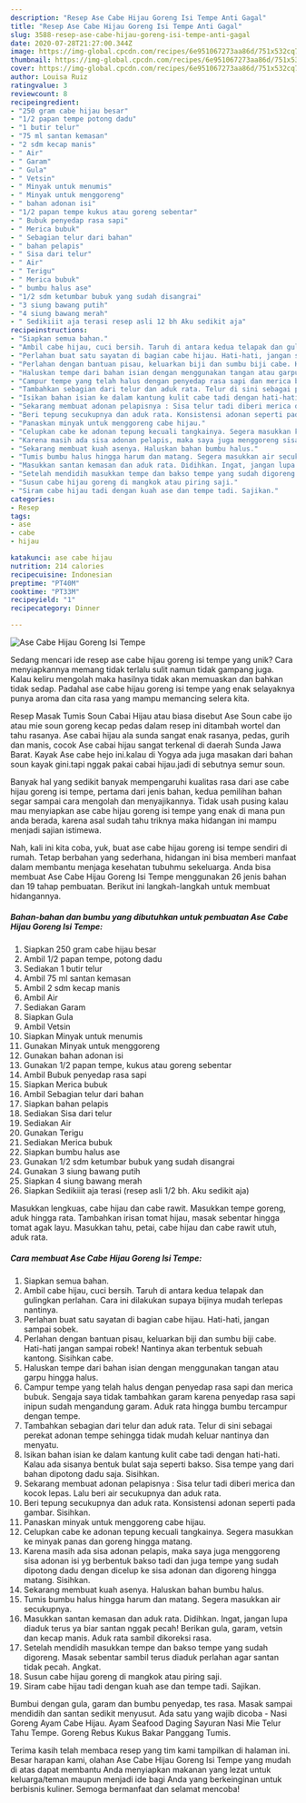 ```yaml
---
description: "Resep Ase Cabe Hijau Goreng Isi Tempe Anti Gagal"
title: "Resep Ase Cabe Hijau Goreng Isi Tempe Anti Gagal"
slug: 3588-resep-ase-cabe-hijau-goreng-isi-tempe-anti-gagal
date: 2020-07-28T21:27:00.344Z
image: https://img-global.cpcdn.com/recipes/6e951067273aa86d/751x532cq70/ase-cabe-hijau-goreng-isi-tempe-foto-resep-utama.jpg
thumbnail: https://img-global.cpcdn.com/recipes/6e951067273aa86d/751x532cq70/ase-cabe-hijau-goreng-isi-tempe-foto-resep-utama.jpg
cover: https://img-global.cpcdn.com/recipes/6e951067273aa86d/751x532cq70/ase-cabe-hijau-goreng-isi-tempe-foto-resep-utama.jpg
author: Louisa Ruiz
ratingvalue: 3
reviewcount: 8
recipeingredient:
- "250 gram cabe hijau besar"
- "1/2 papan tempe potong dadu"
- "1 butir telur"
- "75 ml santan kemasan"
- "2 sdm kecap manis"
- " Air"
- " Garam"
- " Gula"
- " Vetsin"
- " Minyak untuk menumis"
- " Minyak untuk menggoreng"
- " bahan adonan isi"
- "1/2 papan tempe kukus atau goreng sebentar"
- " Bubuk penyedap rasa sapi"
- " Merica bubuk"
- " Sebagian telur dari bahan"
- " bahan pelapis"
- " Sisa dari telur"
- " Air"
- " Terigu"
- " Merica bubuk"
- " bumbu halus ase"
- "1/2 sdm ketumbar bubuk yang sudah disangrai"
- "3 siung bawang putih"
- "4 siung bawang merah"
- " Sedikiiit aja terasi resep asli 12 bh Aku sedikit aja"
recipeinstructions:
- "Siapkan semua bahan."
- "Ambil cabe hijau, cuci bersih. Taruh di antara kedua telapak dan gulingkan perlahan. Cara ini dilakukan supaya bijinya mudah terlepas nantinya."
- "Perlahan buat satu sayatan di bagian cabe hijau. Hati-hati, jangan sampai sobek."
- "Perlahan dengan bantuan pisau, keluarkan biji dan sumbu biji cabe. Hati-hati jangan sampai robek! Nantinya akan terbentuk sebuah kantong. Sisihkan cabe."
- "Haluskan tempe dari bahan isian dengan menggunakan tangan atau garpu hingga halus."
- "Campur tempe yang telah halus dengan penyedap rasa sapi dan merica bubuk. Sengaja saya tidak tambahkan garam karena penyedap rasa sapi inipun sudah mengandung garam. Aduk rata hingga bumbu tercampur dengan tempe."
- "Tambahkan sebagian dari telur dan aduk rata. Telur di sini sebagai perekat adonan tempe sehingga tidak mudah keluar nantinya dan menyatu."
- "Isikan bahan isian ke dalam kantung kulit cabe tadi dengan hati-hati. Kalau ada sisanya bentuk bulat saja seperti bakso. Sisa tempe yang dari bahan dipotong dadu saja. Sisihkan."
- "Sekarang membuat adonan pelapisnya : Sisa telur tadi diberi merica dan kocok lepas. Lalu beri air secukupnya dan aduk rata."
- "Beri tepung secukupnya dan aduk rata. Konsistensi adonan seperti pada gambar. Sisihkan."
- "Panaskan minyak untuk menggoreng cabe hijau."
- "Celupkan cabe ke adonan tepung kecuali tangkainya. Segera masukkan ke minyak panas dan goreng hingga matang."
- "Karena masih ada sisa adonan pelapis, maka saya juga menggoreng sisa adonan isi yg berbentuk bakso tadi dan juga tempe yang sudah dipotong dadu dengan dicelup ke sisa adonan dan digoreng hingga matang. Sisihkan."
- "Sekarang membuat kuah asenya. Haluskan bahan bumbu halus."
- "Tumis bumbu halus hingga harum dan matang. Segera masukkan air secukupnya."
- "Masukkan santan kemasan dan aduk rata. Didihkan. Ingat, jangan lupa diaduk terus ya biar santan nggak pecah! Berikan gula, garam, vetsin dan kecap manis. Aduk rata sambil dikoreksi rasa."
- "Setelah mendidih masukkan tempe dan bakso tempe yang sudah digoreng. Masak sebentar sambil terus diaduk perlahan agar santan tidak pecah. Angkat."
- "Susun cabe hijau goreng di mangkok atau piring saji."
- "Siram cabe hijau tadi dengan kuah ase dan tempe tadi. Sajikan."
categories:
- Resep
tags:
- ase
- cabe
- hijau

katakunci: ase cabe hijau 
nutrition: 214 calories
recipecuisine: Indonesian
preptime: "PT40M"
cooktime: "PT33M"
recipeyield: "1"
recipecategory: Dinner

---
```



![Ase Cabe Hijau Goreng Isi Tempe](https://img-global.cpcdn.com/recipes/6e951067273aa86d/751x532cq70/ase-cabe-hijau-goreng-isi-tempe-foto-resep-utama.jpg)

Sedang mencari ide resep ase cabe hijau goreng isi tempe yang unik? Cara menyiapkannya memang tidak terlalu sulit namun tidak gampang juga. Kalau keliru mengolah maka hasilnya tidak akan memuaskan dan bahkan tidak sedap. Padahal ase cabe hijau goreng isi tempe yang enak selayaknya punya aroma dan cita rasa yang mampu memancing selera kita.

Resep Masak Tumis Soun Cabai Hijau atau biasa disebut Ase Soun cabe ijo atau mie soun goreng kecap pedas dalam resep ini ditambah wortel dan tahu rasanya. Ase cabai hijau ala sunda sangat enak rasanya, pedas, gurih dan manis, cocok Ase cabai hijau sangat terkenal di daerah Sunda Jawa Barat. Kayak Ase cabe hejo ini.kalau di Yogya ada juga masakan dari bahan soun kayak gini.tapi nggak pakai cabai hijau.jadi di sebutnya semur soun.

Banyak hal yang sedikit banyak mempengaruhi kualitas rasa dari ase cabe hijau goreng isi tempe, pertama dari jenis bahan, kedua pemilihan bahan segar sampai cara mengolah dan menyajikannya. Tidak usah pusing kalau mau menyiapkan ase cabe hijau goreng isi tempe yang enak di mana pun anda berada, karena asal sudah tahu triknya maka hidangan ini mampu menjadi sajian istimewa.


Nah, kali ini kita coba, yuk, buat ase cabe hijau goreng isi tempe sendiri di rumah. Tetap berbahan yang sederhana, hidangan ini bisa memberi manfaat dalam membantu menjaga kesehatan tubuhmu sekeluarga. Anda bisa membuat Ase Cabe Hijau Goreng Isi Tempe menggunakan 26 jenis bahan dan 19 tahap pembuatan. Berikut ini langkah-langkah untuk membuat hidangannya.

<!--inarticleads1-->

##### Bahan-bahan dan bumbu yang dibutuhkan untuk pembuatan Ase Cabe Hijau Goreng Isi Tempe:

1. Siapkan 250 gram cabe hijau besar
1. Ambil 1/2 papan tempe, potong dadu
1. Sediakan 1 butir telur
1. Ambil 75 ml santan kemasan
1. Ambil 2 sdm kecap manis
1. Ambil  Air
1. Sediakan  Garam
1. Siapkan  Gula
1. Ambil  Vetsin
1. Siapkan  Minyak untuk menumis
1. Gunakan  Minyak untuk menggoreng
1. Gunakan  bahan adonan isi
1. Gunakan 1/2 papan tempe, kukus atau goreng sebentar
1. Ambil  Bubuk penyedap rasa sapi
1. Siapkan  Merica bubuk
1. Ambil  Sebagian telur dari bahan
1. Siapkan  bahan pelapis
1. Sediakan  Sisa dari telur
1. Sediakan  Air
1. Gunakan  Terigu
1. Sediakan  Merica bubuk
1. Siapkan  bumbu halus ase
1. Gunakan 1/2 sdm ketumbar bubuk yang sudah disangrai
1. Gunakan 3 siung bawang putih
1. Siapkan 4 siung bawang merah
1. Siapkan  Sedikiiit aja terasi (resep asli 1/2 bh. Aku sedikit aja)


Masukkan lengkuas, cabe hijau dan cabe rawit. Masukkan tempe goreng, aduk hingga rata. Tambahkan irisan tomat hijau, masak sebentar hingga tomat agak layu. Masukkan tahu, petai, cabe hijau dan cabe rawit utuh, aduk rata. 

<!--inarticleads2-->

##### Cara membuat Ase Cabe Hijau Goreng Isi Tempe:

1. Siapkan semua bahan.
1. Ambil cabe hijau, cuci bersih. Taruh di antara kedua telapak dan gulingkan perlahan. Cara ini dilakukan supaya bijinya mudah terlepas nantinya.
1. Perlahan buat satu sayatan di bagian cabe hijau. Hati-hati, jangan sampai sobek.
1. Perlahan dengan bantuan pisau, keluarkan biji dan sumbu biji cabe. Hati-hati jangan sampai robek! Nantinya akan terbentuk sebuah kantong. Sisihkan cabe.
1. Haluskan tempe dari bahan isian dengan menggunakan tangan atau garpu hingga halus.
1. Campur tempe yang telah halus dengan penyedap rasa sapi dan merica bubuk. Sengaja saya tidak tambahkan garam karena penyedap rasa sapi inipun sudah mengandung garam. Aduk rata hingga bumbu tercampur dengan tempe.
1. Tambahkan sebagian dari telur dan aduk rata. Telur di sini sebagai perekat adonan tempe sehingga tidak mudah keluar nantinya dan menyatu.
1. Isikan bahan isian ke dalam kantung kulit cabe tadi dengan hati-hati. Kalau ada sisanya bentuk bulat saja seperti bakso. Sisa tempe yang dari bahan dipotong dadu saja. Sisihkan.
1. Sekarang membuat adonan pelapisnya : Sisa telur tadi diberi merica dan kocok lepas. Lalu beri air secukupnya dan aduk rata.
1. Beri tepung secukupnya dan aduk rata. Konsistensi adonan seperti pada gambar. Sisihkan.
1. Panaskan minyak untuk menggoreng cabe hijau.
1. Celupkan cabe ke adonan tepung kecuali tangkainya. Segera masukkan ke minyak panas dan goreng hingga matang.
1. Karena masih ada sisa adonan pelapis, maka saya juga menggoreng sisa adonan isi yg berbentuk bakso tadi dan juga tempe yang sudah dipotong dadu dengan dicelup ke sisa adonan dan digoreng hingga matang. Sisihkan.
1. Sekarang membuat kuah asenya. Haluskan bahan bumbu halus.
1. Tumis bumbu halus hingga harum dan matang. Segera masukkan air secukupnya.
1. Masukkan santan kemasan dan aduk rata. Didihkan. Ingat, jangan lupa diaduk terus ya biar santan nggak pecah! Berikan gula, garam, vetsin dan kecap manis. Aduk rata sambil dikoreksi rasa.
1. Setelah mendidih masukkan tempe dan bakso tempe yang sudah digoreng. Masak sebentar sambil terus diaduk perlahan agar santan tidak pecah. Angkat.
1. Susun cabe hijau goreng di mangkok atau piring saji.
1. Siram cabe hijau tadi dengan kuah ase dan tempe tadi. Sajikan.


Bumbui dengan gula, garam dan bumbu penyedap, tes rasa. Masak sampai mendidih dan santan sedikit menyusut. Ada satu yang wajib dicoba - Nasi Goreng Ayam Cabe Hijau. Ayam Seafood Daging Sayuran Nasi Mie Telur Tahu Tempe. Goreng Rebus Kukus Bakar Panggang Tumis. 

Terima kasih telah membaca resep yang tim kami tampilkan di halaman ini. Besar harapan kami, olahan Ase Cabe Hijau Goreng Isi Tempe yang mudah di atas dapat membantu Anda menyiapkan makanan yang lezat untuk keluarga/teman maupun menjadi ide bagi Anda yang berkeinginan untuk berbisnis kuliner. Semoga bermanfaat dan selamat mencoba!
